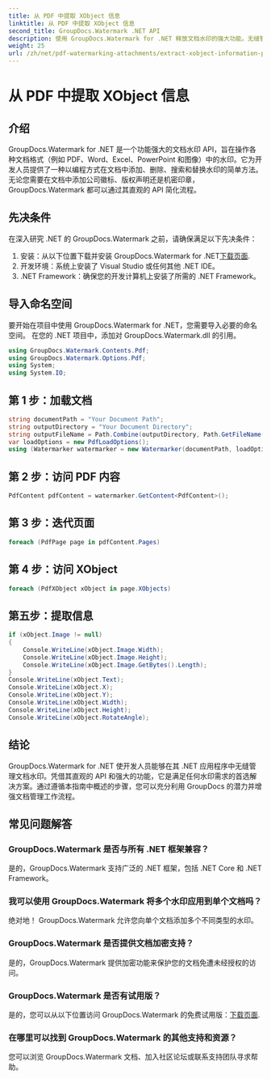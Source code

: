 ```yaml
---
title: 从 PDF 中提取 XObject 信息
linktitle: 从 PDF 中提取 XObject 信息
second_title: GroupDocs.Watermark .NET API
description: 使用 GroupDocs.Watermark for .NET 释放文档水印的强大功能。无缝管理 PDF、Word 文档和图像中的水印。
weight: 25
url: /zh/net/pdf-watermarking-attachments/extract-xobject-information-pdf/
---
```


# 从 PDF 中提取 XObject 信息

## 介绍
GroupDocs.Watermark for .NET 是一个功能强大的文档水印 API，旨在操作各种文档格式（例如 PDF、Word、Excel、PowerPoint 和图像）中的水印。它为开发人员提供了一种以编程方式在文档中添加、删除、搜索和替换水印的简单方法。无论您需要在文档中添加公司徽标、版权声明还是机密印章，GroupDocs.Watermark 都可以通过其直观的 API 简化流程。
## 先决条件
在深入研究 .NET 的 GroupDocs.Watermark 之前，请确保满足以下先决条件：
1. 安装：从以下位置下载并安装 GroupDocs.Watermark for .NET[下载页面](https://releases.groupdocs.com/Watermark/net/).
2. 开发环境：系统上安装了 Visual Studio 或任何其他 .NET IDE。
3. .NET Framework：确保您的开发计算机上安装了所需的 .NET Framework。

## 导入命名空间
要开始在项目中使用 GroupDocs.Watermark for .NET，您需要导入必要的命名空间。
在您的 .NET 项目中，添加对 GroupDocs.Watermark.dll 的引用。
```csharp
using GroupDocs.Watermark.Contents.Pdf;
using GroupDocs.Watermark.Options.Pdf;
using System;
using System.IO;
```
## 第 1 步：加载文档
```csharp
string documentPath = "Your Document Path";
string outputDirectory = "Your Document Directory";
string outputFileName = Path.Combine(outputDirectory, Path.GetFileName(documentPath));
var loadOptions = new PdfLoadOptions();
using (Watermarker watermarker = new Watermarker(documentPath, loadOptions))
```
## 第 2 步：访问 PDF 内容
```csharp
PdfContent pdfContent = watermarker.GetContent<PdfContent>();
```
## 第 3 步：迭代页面
```csharp
foreach (PdfPage page in pdfContent.Pages)
```
## 第 4 步：访问 XObject
```csharp
foreach (PdfXObject xObject in page.XObjects)
```
## 第五步：提取信息
```csharp
if (xObject.Image != null)
{
    Console.WriteLine(xObject.Image.Width);
    Console.WriteLine(xObject.Image.Height);
    Console.WriteLine(xObject.Image.GetBytes().Length);
}
Console.WriteLine(xObject.Text);
Console.WriteLine(xObject.X);
Console.WriteLine(xObject.Y);
Console.WriteLine(xObject.Width);
Console.WriteLine(xObject.Height);
Console.WriteLine(xObject.RotateAngle);
```

## 结论
GroupDocs.Watermark for .NET 使开发人员能够在其 .NET 应用程序中无缝管理文档水印。凭借其直观的 API 和强大的功能，它是满足任何水印需求的首选解决方案。通过遵循本指南中概述的步骤，您可以充分利用 GroupDocs 的潜力并增强文档管理工作流程。
## 常见问题解答
### GroupDocs.Watermark 是否与所有 .NET 框架兼容？
是的，GroupDocs.Watermark 支持广泛的 .NET 框架，包括 .NET Core 和 .NET Framework。
### 我可以使用 GroupDocs.Watermark 将多个水印应用到单个文档吗？
绝对地！ GroupDocs.Watermark 允许您向单个文档添加多个不同类型的水印。
### GroupDocs.Watermark 是否提供文档加密支持？
是的，GroupDocs.Watermark 提供加密功能来保护您的文档免遭未经授权的访问。
### GroupDocs.Watermark 是否有试用版？
是的，您可以从以下位置访问 GroupDocs.Watermark 的免费试用版：[下载页面](https://releases.groupdocs.com/).
### 在哪里可以找到 GroupDocs.Watermark 的其他支持和资源？
您可以浏览 GroupDocs.Watermark 文档、加入社区论坛或联系支持团队寻求帮助。